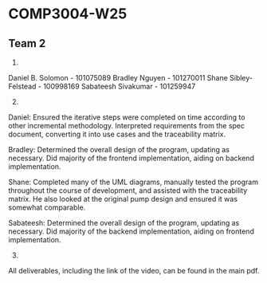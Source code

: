 # COMP3004-W25
## Team 2

1.
Daniel B. Solomon - 101075089
Bradley Nguyen - 101270011
Shane Sibley-Felstead - 100998169
Sabateesh Sivakumar - 101259947

2.
Daniel:
Ensured the iterative steps were completed on time according to other incremental methodology. Interpreted requirements from the spec document, converting it into use cases and the traceability matrix.

Bradley:
Determined the overall design of the program, updating as necessary. Did majority of the frontend implementation, aiding on backend implementation.

Shane:
Completed many of the UML diagrams, manually tested the program throughout the course of development, and assisted with the traceability matrix. He also looked at the original pump design and ensured it was somewhat comparable.

Sabateesh:
Determined the overall design of the program, updating as necessary. Did majority of the backend implementation, aiding on frontend implementation.

3.
All deliverables, including the link of the video, can be found in the main pdf.
